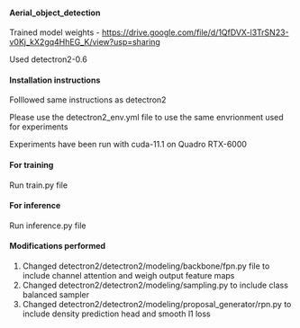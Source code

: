 #### Aerial_object_detection

Trained model weights - https://drive.google.com/file/d/1QfDVX-l3TrSN23-v0Kj_kX2gq4HhEG_K/view?usp=sharing

Used detectron2-0.6

#### Installation instructions

Folllowed same instructions as detectron2

Please use the detectron2_env.yml file to use the same envrionment used for experiments

Experiments have been run with cuda-11.1 on Quadro RTX-6000

#### For training

Run train.py file

#### For inference

Run inference.py file

#### Modifications performed

1. Changed detectron2/detectron2/modeling/backbone/fpn.py file to include channel attention and weigh output feature maps
2. Changed detectron2/detectron2/modeling/sampling.py to include class balanced sampler
3. Changed detectron2/detectron2/modeling/proposal_generator/rpn.py to include density prediction head and smooth l1 loss
